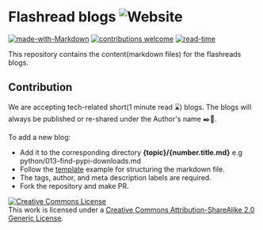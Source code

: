 # Flashread blogs  <img alt="Website" src="https://img.shields.io/website?down_color=red&down_message=offline&up_color=green&up_message=online&url=https%3A%2F%2Fflashreads.github.io%2F">
  
[![made-with-Markdown](https://img.shields.io/badge/Made%20with-Markdown-1f425f.svg)](http://commonmark.org)
[![contributions welcome](https://img.shields.io/badge/contributions-welcome-brightgreen.svg?style=flat)](https://github.com/flashreads/blogs/issues)
[![read-time](https://img.shields.io/badge/Read%20time-less%20than%20a%20minute-blue)](https://flashreads.github.io/)

This repository contains the content(markdown files) for the flashreads blogs.

## Contribution 

We are accepting tech-related short(1 minute read :hourglass:) blogs. The blogs will always be published or re-shared under the Author's name :black_nib::handshake:.

To add a new blog:
* Add it to the corresponding directory **{topic}/{number.title.md}** e.g python/013-find-pypi-downloads.md
* Follow the [template](https://github.com/flashreads/blogs/blob/master/template.md) example for structuring the markdown file.
* The tags, author, and meta description labels are required.
* Fork the repository and make PR.


<a rel="license" href="http://creativecommons.org/licenses/by-sa/2.0/"><img alt="Creative Commons License" style="border-width:0" src="https://i.creativecommons.org/l/by-sa/2.0/88x31.png" /></a><br />This work is licensed under a <a rel="license" href="http://creativecommons.org/licenses/by-sa/2.0/">Creative Commons Attribution-ShareAlike 2.0 Generic License</a>.

